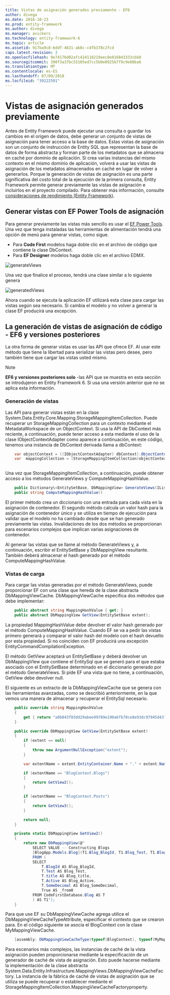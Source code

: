 ```yaml
---
title: Vistas de asignación generados previamente - EF6
author: divega
ms.date: 2016-10-23
ms.prod: entity-framework
ms.author: divega
ms.manager: avickers
ms.technology: entity-framework-6
ms.topic: article
ms.assetid: 917ba9c8-6ddf-4631-ab8c-c4fb378c2fcd
caps.latest.revision: 3
ms.openlocfilehash: 9e74176d02afc424118219eec8e016843333cbb8
ms.sourcegitcommit: 390f3a37bc55105ed7cc5b0e0925b7f9c9e80ba6
ms.translationtype: MT
ms.contentlocale: es-ES
ms.lasthandoff: 07/09/2018
ms.locfileid: "39122591"
---
```

# <a name="pre-generated-mapping-views"></a>Vistas de asignación generados previamente
Antes de Entity Framework puede ejecutar una consulta o guardar los cambios en el origen de datos, debe generar un conjunto de vistas de asignación para tener acceso a la base de datos. Estas vistas de asignación son un conjunto de instrucción de Entity SQL que representan la base de datos de forma abstracta y forman parte de los metadatos que se almacena en caché por dominio de aplicación. Si crea varias instancias del mismo contexto en el mismo dominio de aplicación, volverá a usar las vistas de asignación de los metadatos almacenados en caché en lugar de volver a generarlos. Porque la generación de vistas de asignación es una parte significativa del costo total de la ejecución de la primera consulta, Entity Framework permite generar previamente las vistas de asignación e incluirlos en el proyecto compilado. Para obtener más información, consulte [consideraciones de rendimiento (Entity Framework)](~/ef6/fundamentals/performance/perf-whitepaper.md).

## <a name="generating-mapping-views-with-the-ef-power-tools"></a>Generar vistas con EF Power Tools de asignación

Para generar previamente las vistas más sencillo es usar el [EF Power Tools](http://visualstudiogallery.msdn.microsoft.com/72a60b14-1581-4b9b-89f2-846072eff19d). Una vez que tenga instaladas las herramientas de alimentación tendrá una opción de menú para generar vistas, como sigue.

-   Para **Code First** modelos haga doble clic en el archivo de código que contiene la clase DbContext.
-   Para **EF Designer** modelos haga doble clic en el archivo EDMX.

![generateViews](~/ef6/media/generateviews.png)

Una vez que finalice el proceso, tendrá una clase similar a lo siguiente genera

![generatedViews](~/ef6/media/generatedviews.png)

Ahora cuando se ejecuta la aplicación EF utilizará esta clase para cargar las vistas según sea necesario. Si cambia el modelo y no volver a generar la clase EF producirá una excepción.

## <a name="generating-mapping-views-from-code---ef6-onwards"></a>La generación de vistas de asignación de código - EF6 y versiones posteriores

La otra forma de generar vistas es usar las API que ofrece EF. Al usar este método que tiene la libertad para serializar las vistas pero desee, pero también tiene que cargar las vistas usted mismo.

> [!NOTE]
> **EF6 y versiones posteriores solo** -las API que se muestra en esta sección se introdujeron en Entity Framework 6. Si usa una versión anterior que no se aplica esta información.

### <a name="generating-views"></a>Generación de vistas

Las API para generar vistas están en la clase System.Data.Entity.Core.Mapping.StorageMappingItemCollection. Puede recuperar un StorageMappingCollection para un contexto mediante el MetadataWorkspace de un ObjectContext. Si usa la API de DbContext más reciente, a continuación, puede tener acceso a esta mediante el uso de la clase IObjectContextAdapter como aparece a continuación, en este código, tenemos una instancia de DbContext derivada llama a dbContext:

``` csharp
    var objectContext = ((IObjectContextAdapter) dbContext).ObjectContext;
    var  mappingCollection = (StorageMappingItemCollection)objectContext.MetadataWorkspace
                                                                        .GetItemCollection(DataSpace.CSSpace);
```

Una vez que StorageMappingItemCollection, a continuación, puede obtener acceso a los métodos GenerateViews y ComputeMappingHashValue.

``` csharp
    public Dictionary\<EntitySetBase, DbMappingView> GenerateViews(IList<EdmSchemaError> errors)
    public string ComputeMappingHashValue()
```

El primer método crea un diccionario con una entrada para cada vista en la asignación de contenedor. El segundo método calcula un valor hash para la asignación de contenedor único y se utiliza en tiempo de ejecución para validar que el modelo no ha cambiado desde que se han generado previamente las vistas. Invalidaciones de los dos métodos se proporcionan para escenarios complejos que implican varias asignaciones de contenedor.

Al generar las vistas que se llame al método GenerateViews y, a continuación, escribir el EntitySetBase y DbMappingView resultante. También deberá almacenar el hash generado por el método ComputeMappingHashValue.

### <a name="loading-views"></a>Vistas de carga

Para cargar las vistas generadas por el método GenerateViews, puede proporcionar EF con una clase que hereda de la clase abstracta DbMappingViewCache. DbMappingViewCache especifica dos métodos que debe implementar:

``` csharp
    public abstract string MappingHashValue { get; }
    public abstract DbMappingView GetView(EntitySetBase extent);
```

La propiedad MappingHashValue debe devolver el valor hash generado por el método ComputeMappingHashValue. Cuando EF se va a pedir las vistas primero generará y comparar el valor hash del modelo con el hash devuelto por esta propiedad. Si no coinciden con EF producirá una excepción EntityCommandCompilationException.

El método GetView aceptará un EntitySetBase y deberá devolver un DbMappingVIew que contiene el EntitySql que se generó para el que estaba asociado con el EntitySetBase determinado en el diccionario generado por el método GenerateViews. Si pide EF una vista que no tiene, a continuación, GetView debe devolver null.

El siguiente es un extracto de la DbMappingViewCache que se genera con las herramientas avanzadas, como se describió anteriormente, en la que vemos una manera de almacenar y recuperar el EntitySql necesario.

``` csharp
    public override string MappingHashValue
    {
        get { return "a0b843f03dd29abee99789e190a6fb70ce8e93dc97945d437d9a58fb8e2afd2e"; }
    }

    public override DbMappingView GetView(EntitySetBase extent)
    {
        if (extent == null)
        {
            throw new ArgumentNullException("extent");
        }

        var extentName = extent.EntityContainer.Name + "." + extent.Name;

        if (extentName == "BlogContext.Blogs")
        {
            return GetView2();
        }

        if (extentName == "BlogContext.Posts")
        {
            return GetView3();
        }

        return null;
    }

    private static DbMappingView GetView2()
    {
        return new DbMappingView(@"
            SELECT VALUE -- Constructing Blogs
            [BlogApp.Models.Blog](T1.Blog_BlogId, T1.Blog_Test, T1.Blog_title, T1.Blog_Active, T1.Blog_SomeDecimal)
            FROM (
            SELECT
                T.BlogId AS Blog_BlogId,
                T.Test AS Blog_Test,
                T.title AS Blog_title,
                T.Active AS Blog_Active,
                T.SomeDecimal AS Blog_SomeDecimal,
                True AS _from0
            FROM CodeFirstDatabase.Blog AS T
            ) AS T1");
    }
```

Para que use EF su DbMappingViewCache agrega utilice el DbMappingViewCacheTypeAttribute, especificar el contexto que se crearon para. En el código siguiente se asocia el BlogContext con la clase MyMappingViewCache.

``` csharp
    [assembly: DbMappingViewCacheType(typeof(BlogContext), typeof(MyMappingViewCache))]
```

Para escenarios más complejos, las instancias de caché de la vista asignación pueden proporcionarse mediante la especificación de un generador de caché de vista de asignación. Esto puede hacerse mediante la implementación de la clase abstracta System.Data.Entity.Infrastructure.MappingViews.DbMappingViewCacheFactory. La instancia de la fábrica de caché de vistas de asignación que se utiliza se puede recuperar o establecer mediante el StorageMappingItemCollection.MappingViewCacheFactoryproperty.
